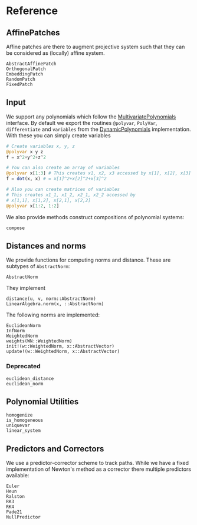 # Reference

## AffinePatches
Affine patches are there to augment projective system such that they can be considered
as (locally) affine system.

```@docs
AbstractAffinePatch
OrthogonalPatch
EmbeddingPatch
RandomPatch
FixedPatch
```

## Input
We support any polynomials which follow the [MultivariatePolynomials](https://github.com/JuliaAlgebra/MultivariatePolynomials.jl)
interface. By default we export the routines `@polyvar`, `PolyVar`, `differentiate`
and `variables`
from the [DynamicPolynomials](https://github.com/JuliaAlgebra/DynamicPolynomials.jl)
implementation.
With these you can simply create variables
```julia
# Create variables x, y, z
@polyvar x y z
f = x^2+y^2+z^2

# You can also create an array of variables
@polyvar x[1:3] # This creates x1, x2, x3 accessed by x[1], x[2], x[3]
f = dot(x, x) # = x[1]^2+x[2]^2+x[3]^2

# Also you can create matrices of variables
# This creates x1_1, x1_2, x2_1, x2_2 accessed by
# x[1,1], x[1,2], x[2,1], x[2,2]
@polyvar x[1:2, 1:2]
```

We also provide methods construct compositions of polynomial systems:
```@docs
compose
```

## Distances and norms

We provide functions for computing norms and distance.
These are subtypes of `AbstractNorm`:

```@docs
AbstractNorm
```

They implement
```@docs
distance(u, v, norm::AbstractNorm)
LinearAlgebra.norm(x, ::AbstractNorm)
```

The following norms are implemented:
```@docs
EuclideanNorm
InfNorm
WeightedNorm
weights(WN::WeightedNorm)
init!(w::WeightedNorm, x::AbstractVector)
update!(w::WeightedNorm, x::AbstractVector)
```

### Deprecated

```@docs
euclidean_distance
euclidean_norm
```

## Polynomial Utilities

```@docs
homogenize
is_homogeneous
uniquevar
linear_system
```

## Predictors and Correctors

We use a predictor-corrector scheme to track paths. While we have a fixed implementation of Newton's method as a corrector there multiple predictors available:

```@docs
Euler
Heun
Ralston
RK3
RK4
Pade21
NullPredictor
```
